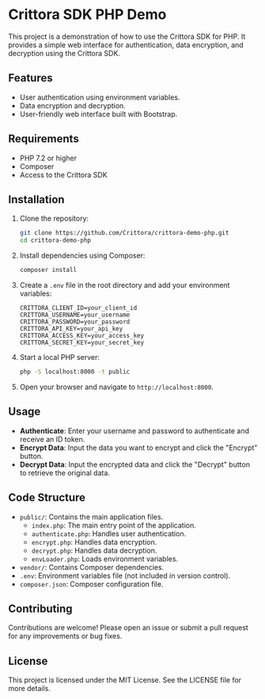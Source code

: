 # Crittora SDK PHP Demo

This project is a demonstration of how to use the Crittora SDK for PHP. It provides a simple web interface for authentication, data encryption, and decryption using the Crittora SDK.

## Features

- User authentication using environment variables.
- Data encryption and decryption.
- User-friendly web interface built with Bootstrap.

## Requirements

- PHP 7.2 or higher
- Composer
- Access to the Crittora SDK

## Installation

1. Clone the repository:

   ```bash
   git clone https://github.com/Crittora/crittora-demo-php.git
   cd crittora-demo-php
   ```

2. Install dependencies using Composer:

   ```bash
   composer install
   ```

3. Create a `.env` file in the root directory and add your environment variables:

   ```plaintext
   CRITTORA_CLIENT_ID=your_client_id
   CRITTORA_USERNAME=your_username
   CRITTORA_PASSWORD=your_password
   CRITTORA_API_KEY=your_api_key
   CRITTORA_ACCESS_KEY=your_access_key
   CRITTORA_SECRET_KEY=your_secret_key
   ```

4. Start a local PHP server:

   ```bash
   php -S localhost:8000 -t public
   ```

5. Open your browser and navigate to `http://localhost:8000`.

## Usage

- **Authenticate**: Enter your username and password to authenticate and receive an ID token.
- **Encrypt Data**: Input the data you want to encrypt and click the "Encrypt" button.
- **Decrypt Data**: Input the encrypted data and click the "Decrypt" button to retrieve the original data.

## Code Structure

- `public/`: Contains the main application files.
  - `index.php`: The main entry point of the application.
  - `authenticate.php`: Handles user authentication.
  - `encrypt.php`: Handles data encryption.
  - `decrypt.php`: Handles data decryption.
  - `envLoader.php`: Loads environment variables.
- `vendor/`: Contains Composer dependencies.
- `.env`: Environment variables file (not included in version control).
- `composer.json`: Composer configuration file.

## Contributing

Contributions are welcome! Please open an issue or submit a pull request for any improvements or bug fixes.

## License

This project is licensed under the MIT License. See the LICENSE file for more details.
